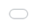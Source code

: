 ```yaml
---
layout: post
title: "Ramsey-Cass-Koopmans Growth Model Simulation"
date: 2024-03-21
categories: [Economics, Simulation]
---
```


# Ramsey-Cass-Koopmans Growth Model Simulation

This post demonstrates an interactive simulation of the Ramsey-Cass-Koopmans growth model, a fundamental framework in modern macroeconomics that describes optimal economic growth paths.

<div class="ramsey-simulation" style="position: fixed; top: 0; left: 0; width: 100vw; height: 100vh; z-index: 1000; background: #1e1e1e;">
    <iframe src="/assets/ramsey-simulation.html" 
            style="width: 100%; height: 100%; border: none;"
            title="Ramsey-Cass-Koopmans Model Simulation">
    </iframe>
</div>

<div style="height: 100vh; visibility: hidden;">
    <!-- This div ensures the post has enough height to scroll -->
</div>

## About the Simulation

The Ramsey-Cass-Koopmans model is a neoclassical model of economic growth that extends the Solow model by endogenizing the savings rate. This simulation allows you to explore:

1. The phase diagram showing the dynamics of capital and consumption
2. Time series of capital and consumption per effective worker
3. The steady state equilibrium and transition dynamics
4. The impact of various economic parameters

## Interactive Features

The simulation includes several interactive elements:

- **Parameter Controls**: Adjust key economic parameters:
  - Capital share (α)
  - Depreciation rate (δ)
  - Discount rate (ρ)
  - Risk aversion (θ)
  - Population growth (n)
  - Technological growth (g)
  - Total factor productivity (A)

- **Phase Diagram**: Click anywhere on the phase diagram to start a new trajectory from that point
- **Time Series**: Watch how capital and consumption evolve over time
- **Steady State**: The simulation shows the steady state values and loci

## Technical Details

The simulation is built using:
- HTML5 Canvas for visualization
- JavaScript for numerical integration
- Modern CSS for styling and responsiveness

The model solves the following differential equations:
- Capital accumulation: ḱ = f(k) - c - (n+g+δ)k
- Consumption growth: ċ/c = (f'(k) - (ρ+θg))/θ

Where:
- f(k) = Ak^α is the production function
- f'(k) is the marginal product of capital
- k is capital per effective worker
- c is consumption per effective worker

Feel free to experiment with different parameters to see how they affect the economy's growth path and steady state. 